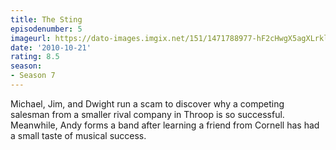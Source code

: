 ```yaml
---
title: The Sting
episodenumber: 5
imageurl: https://dato-images.imgix.net/151/1471788977-hF2cHwgX5agXLrklkZIuy4VPaOP.jpg?ixlib=rb-1.1.0&ch=DPR%2CWidth&auto=compress%2Cformat
date: '2010-10-21'
rating: 8.5
season:
- Season 7
---
```


Michael, Jim, and Dwight run a scam to discover why a competing salesman from a smaller rival company in Throop is so successful. Meanwhile, Andy forms a band after learning a friend from Cornell has had a small taste of musical success.